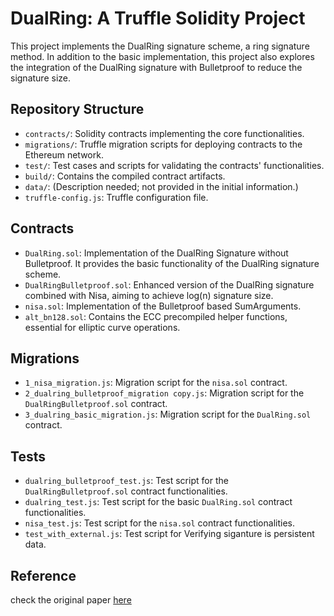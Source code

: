 # DualRing: A Truffle Solidity Project

This project implements the DualRing signature scheme, a ring signature method. In addition to the basic implementation, this project also explores the integration of the DualRing signature with Bulletproof to reduce the signature size.

## Repository Structure

- `contracts/`: Solidity contracts implementing the core functionalities.
- `migrations/`: Truffle migration scripts for deploying contracts to the Ethereum network.
- `test/`: Test cases and scripts for validating the contracts' functionalities.
- `build/`: Contains the compiled contract artifacts.
- `data/`: (Description needed; not provided in the initial information.)
- `truffle-config.js`: Truffle configuration file.

## Contracts

- `DualRing.sol`: Implementation of the DualRing Signature without Bulletproof. It provides the basic functionality of the DualRing signature scheme.
- `DualRingBulletproof.sol`: Enhanced version of the DualRing signature combined with Nisa, aiming to achieve log(n) signature size.
- `nisa.sol`: Implementation of the Bulletproof based SumArguments.
- `alt_bn128.sol`: Contains the ECC precompiled helper functions, essential for elliptic curve operations.

## Migrations

- `1_nisa_migration.js`: Migration script for the `nisa.sol` contract.
- `2_dualring_bulletproof_migration copy.js`: Migration script for the `DualRingBulletproof.sol` contract.
- `3_dualring_basic_migration.js`: Migration script for the `DualRing.sol` contract.

## Tests

- `dualring_bulletproof_test.js`: Test script for the `DualRingBulletproof.sol` contract functionalities.
- `dualring_test.js`: Test script for the basic `DualRing.sol` contract functionalities.
- `nisa_test.js`: Test script for the `nisa.sol` contract functionalities.
- `test_with_external.js`: Test script for Verifying siganture is persistent data.

## Reference 
check the original paper [here](https://eprint.iacr.org/2021/1213.pdf)
